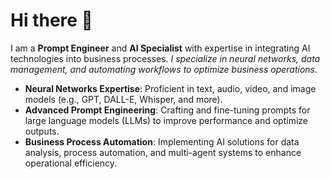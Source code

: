 # Hi there 👋
I am a **Prompt Engineer** and **AI Specialist** with expertise in integrating AI technologies into business processes.
*I specialize in neural networks, data management, and automating workflows to optimize business operations.*
- **Neural Networks Expertise**: Proficient in text, audio, video, and image models (e.g., GPT, DALL-E, Whisper, and more).
- **Advanced Prompt Engineering**: Crafting and fine-tuning prompts for large language models (LLMs) to improve performance and optimize outputs.
- **Business Process Automation**: Implementing AI solutions for data analysis, process automation, and multi-agent systems to enhance operational efficiency.
